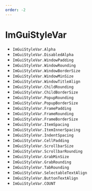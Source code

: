 ```yaml
---
order: -2
---
```


# ImGuiStyleVar

* `ImGuiStyleVar.Alpha`
* `ImGuiStyleVar.DisabledAlpha`
* `ImGuiStyleVar.WindowPadding`
* `ImGuiStyleVar.WindowRounding`
* `ImGuiStyleVar.WindowBorderSize`
* `ImGuiStyleVar.WindowMinSize`
* `ImGuiStyleVar.WindowTitleAlign`
* `ImGuiStyleVar.ChildRounding`
* `ImGuiStyleVar.ChildBorderSize`
* `ImGuiStyleVar.PopupRounding`
* `ImGuiStyleVar.PopupBorderSize`
* `ImGuiStyleVar.FramePadding`
* `ImGuiStyleVar.FrameRounding`
* `ImGuiStyleVar.FrameBorderSize`
* `ImGuiStyleVar.ItemSpacing`
* `ImGuiStyleVar.ItemInnerSpacing`
* `ImGuiStyleVar.IndentSpacing`
* `ImGuiStyleVar.CellPadding`
* `ImGuiStyleVar.ScrollbarSize`
* `ImGuiStyleVar.ScrollbarRounding`
* `ImGuiStyleVar.GrabMinSize`
* `ImGuiStyleVar.GrabRounding`
* `ImGuiStyleVar.TabRounding`
* `ImGuiStyleVar.SelectableTextAlign`
* `ImGuiStyleVar.ButtonTextAlign`
* `ImGuiStyleVar.COUNT`